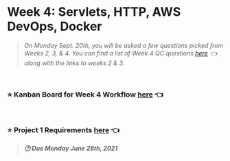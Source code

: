 # Week 4: Servlets, HTTP, AWS DevOps, Docker
> *On Monday Sept. 20th, you will be asked a few questions picked from Weeks 2, 3, & 4.  You can find a list of Week 4 QC questions [here](https://github.com/210823-Enterprise/demos/blob/main/week4/qc-questions.md) 👈 along with the links to weeks 2 & 3.*

<br>

### :star: Kanban Board for Week 4 Workflow [here](https://trello.com/b/o8Hhrzqo/week-4-workflow) 👈

<br>

### :star: Project 1 Requirements [here](https://github.com/210823-Enterprise/demos/blob/main/week4/project-1.md) 👈
>***:clock2: Due Monday June 28th, 2021***

>
